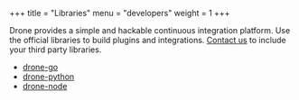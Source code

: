 +++
title = "Libraries"
menu = "developers"
weight = 1
+++

Drone provides a simple and hackable continuous integration platform. Use the official libraries to build plugins and integrations. [Contact us](https://gitter.im/drone/drone) to include your third party libraries.

* [drone-go](https://github.com/drone/drone-go)
* [drone-python](https://github.com/drone/drone-python)
* [drone-node](https://github.com/drone/drone-node)
